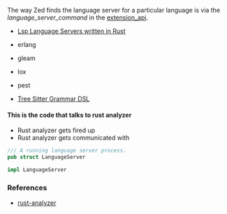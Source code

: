 
The way Zed finds the language server for a particular language is via the *language_server_command*
in the
[extension_api](https://github.com/zed-industries/zed/blob/main/crates/extension_api/src/extension_api.rs).

- [Lsp Language Servers written in Rust](https://microsoft.github.io/language-server-protocol/implementors/servers/)
- erlang
- gleam
- lox
- pest

- [Tree Sitter Grammar DSL](https://tree-sitter.github.io/tree-sitter/creating-parsers#the-grammar-dsl)

#### This is the code that talks to rust analyzer

- Rust analyzer gets fired up
- Rust analyzer gets communicated with

```rust
/// A running language server process.
pub struct LanguageServer

impl LanguageServer
```

### References
- [rust-analyzer](./rustanalyzer.md)
